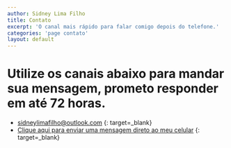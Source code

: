 ```yaml
---
author: Sidney Lima Filho
title: Contato
excerpt: 'O canal mais rápido para falar comigo depois do telefone.'
categories: 'page contato'
layout: default
---
```


Utilize os canais abaixo para mandar sua mensagem, prometo responder em até 72 horas.
=====================================================================================

+   <sidneylimafilho@outlook.com>  {: target=_blank}
+   [Clique aqui para enviar uma mensagem direto ao meu celular](https://docs.google.com/spreadsheet/viewform?formkey=dEtLSzNWdXlnanJMdTN6WmtQb2VnMlE6MQ) {: target=_blank}

